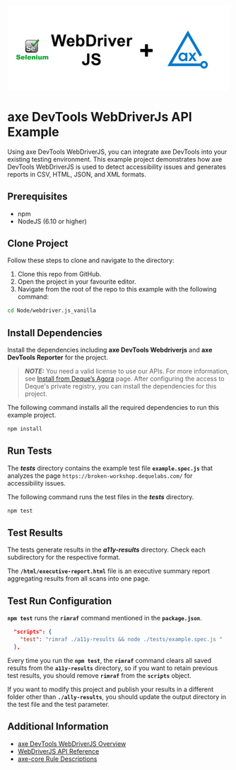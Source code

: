 ![logo](./docs/logo-webdriverjs.png)

# axe DevTools WebDriverJs API Example

Using axe DevTools WebDriverJS, you can integrate axe DevTools into your existing testing environment. This example project demonstrates how axe DevTools WebDriverJS is used to detect accessibility issues and generates reports in CSV, HTML, JSON, and XML formats.

## Prerequisites
- npm
- NodeJS (6.10 or higher)

## Clone Project

Follow these steps to clone and navigate to the directory:

1. Clone this repo from GitHub.
2. Open the project in your favourite editor.
3. Navigate from the root of the repo to this example with the following command:

```sh
cd Node/webdriver.js_vanilla
```

## Install Dependencies

Install the dependencies including **axe DevTools Webdriverjs** and **axe DevTools Reporter** for the project.

> **_NOTE:_**
>You need a valid license to use our APIs. For more information, see [Install from Deque’s Agora](https://docs.deque.com/devtools-html/4.0.0/en/node-wj-install-agora) page. After configuring the access to Deque's private registry, you can install the dependencies for this project.

The following command installs all the required dependencies to run this example project.

```sh
npm install
```

## Run Tests

The **_tests_** directory contains the example test file **`example.spec.js`** that analyzes the page `https://broken-workshop.dequelabs.com/` for accessibility issues.

The following command runs the test files in the **_tests_** directory.

```sh
npm test
```

## Test Results

The tests generate results in the **_a11y-results_** directory. Check each subdirectory for the respective format.

The **`/html/executive-report.html`** file is an executive summary report aggregating results from all scans into one page.

## Test Run Configuration

**`npm test`** runs the **`rimraf`** command mentioned in the **`package.json`**.

```json
  "scripts": {
    "test": "rimraf ./a11y-results && node ./tests/example.spec.js "
  },
```

Every time you run the **`npm test`**, the **`rimraf`** command clears all saved results from the **`a11y-results`** directory, so if you want to retain previous test results, you should remove **`rimraf`** from the **`scripts`** object. 

If you want to modify this project and publish your results in a different folder other than **`./ally-results`**, you should update the output directory in the test file and the test parameter. 

## Additional Information

- [axe DevTools WebDriverJS Overview](https://docs.deque.com/devtools-html/4.0.0/en/node-wj-overview)
- [WebDriverJS API Reference](https://docs.deque.com/devtools-html/4.0.0/en/node-wj-ref-overview)
- [axe-core Rule Descriptions](https://github.com/dequelabs/axe-core/blob/master/doc/rule-descriptions.md)

